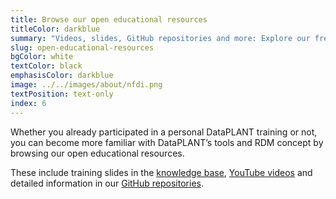 ```yaml
---
title: Browse our open educational resources
titleColor: darkblue
summary: "Videos, slides, GitHub repositories and more: Explore our free self-learning materials!"
slug: open-educational-resources
bgColor: white
textColor: black
emphasisColor: darkblue
image: ../../images/about/nfdi.png
textPosition: text-only
index: 6
---
```


Whether you already participated in a personal DataPLANT training or not, you can become more familiar with DataPLANT’s tools and RDM concept by browsing our open educational resources.

These include training slides in the [knowledge base](https://nfdi4plants.org/nfdi4plants.knowledgebase/docs/teaching-materials/index.html), [YouTube videos](https://www.youtube.com/@nfdi4plants816) and detailed information in our [GitHub repositories](https://github.com/nfdi4plants).
